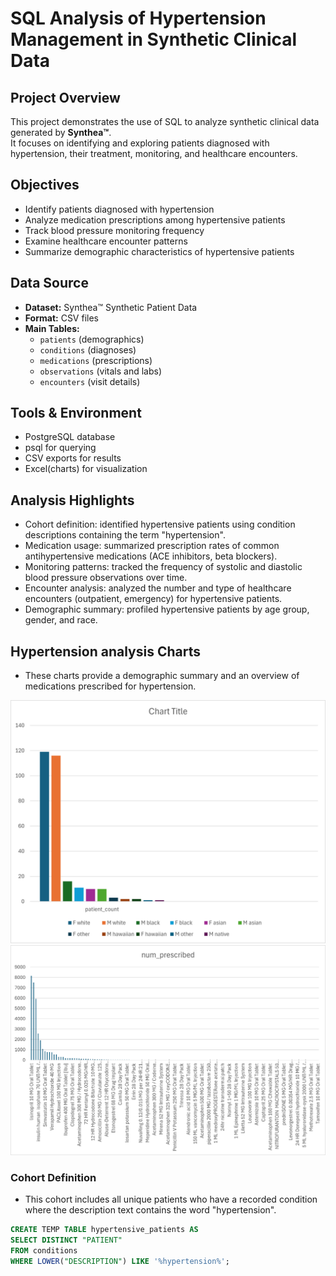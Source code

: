 # SQL Analysis of Hypertension Management in Synthetic Clinical Data

## Project Overview
This project demonstrates the use of SQL to analyze synthetic clinical data generated by **Synthea™**.  
It focuses on identifying and exploring patients diagnosed with hypertension, their treatment, monitoring, and healthcare encounters.

## Objectives
- Identify patients diagnosed with hypertension  
- Analyze medication prescriptions among hypertensive patients  
- Track blood pressure monitoring frequency  
- Examine healthcare encounter patterns  
- Summarize demographic characteristics of hypertensive patients  

## Data Source
- **Dataset:** Synthea™ Synthetic Patient Data  
- **Format:** CSV files  
- **Main Tables:**  
  - `patients` (demographics)  
  - `conditions` (diagnoses)  
  - `medications` (prescriptions)  
  - `observations` (vitals and labs)  
  - `encounters` (visit details)  

## Tools & Environment
- PostgreSQL database  
- psql for querying  
- CSV exports for results  
- Excel(charts) for visualization  


## Analysis Highlights
- Cohort definition: identified hypertensive patients using condition descriptions containing the term "hypertension".
- Medication usage: summarized prescription rates of common antihypertensive medications (ACE inhibitors, beta blockers).
- Monitoring patterns: tracked the frequency of systolic and diastolic blood pressure observations over time.
- Encounter analysis: analyzed the number and type of healthcare encounters (outpatient, emergency) for hypertensive patients.
- Demographic summary: profiled hypertensive patients by age group, gender, and race.


## Hypertension analysis Charts 
- These charts provide a demographic summary and an overview of medications prescribed for hypertension.

![demographic summary](exports/demo_chart.png)
![medications](exports/num_prescribed.png)


### Cohort Definition
- This cohort includes all unique patients who have a recorded condition where the description text contains the word "hypertension".
```sql
CREATE TEMP TABLE hypertensive_patients AS
SELECT DISTINCT "PATIENT"
FROM conditions
WHERE LOWER("DESCRIPTION") LIKE '%hypertension%';

